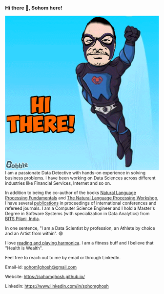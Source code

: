 ### Hi there 👋, Sohom here!

<img align="right" alt="GIF" src="https://github.com/sohomghosh/sohomghosh/blob/master/Hithere21_bobble-keyboard-watermark-v5_HD_84_3096_1.gif" />

I am a passionate Data Detective with hands-on experience in solving business problems. 
I have been working on Data Sciences across different industries like Financial Services, Internet and so on.

In addition to being the co-author of the books [Natural Language Processing Fundamentals](https://www.packtpub.com/in/big-data-and-business-intelligence/natural-language-processing-fundamentals) and [The Natural Language Processing Workshop](https://www.packtpub.com/in/data/the-natural-language-processing-workshop-second-edition), I have several [publications](https://scholar.google.com/citations?user=7Jm4_McAAAAJ&hl=en) in proceedings of international conferences and refereed journals.
I am a Computer Science Engineer and I hold a Master's Degree in Software Systems (with specialization in Data Analytics) from [BITS Pilani, India](http://www.bits-pilani.ac.in/).

In one sentence, "I am a Data Scientist by profession, an Athlete by choice and an Artist from within". 😄

I love [reading and playing harmonica](https://www.youtube.com/channel/UCDFFMnTn71JcYqXO3IpRUsw).
I am a fitness buff and I believe that "Health is Wealth".

Feel free to reach out to me by email or through LinkedIn.

Email-id: sohom1ghosh@gmail.com

Website: https://sohomghosh.github.io/

LinkedIn: https://www.linkedin.com/in/sohomghosh 

<!--
**sohomghosh/sohomghosh** is a ✨ _special_ ✨ repository because its `README.md` (this file) appears on your GitHub profile.

Here are some ideas to get you started:

- 🔭 I’m currently working on ...
- 🌱 I’m currently learning ...
- 👯 I’m looking to collaborate on ...
- 🤔 I’m looking for help with ...
- 💬 Ask me about ...
- 📫 How to reach me: ...
- 😄 Pronouns: ...
- ⚡ Fun fact: ...
-->
